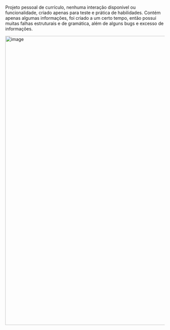 <p>Projeto pessoal de currículo, nenhuma interação disponível ou funcionalidade, criado apenas para teste e prática de habilidades. Contém apenas algumas informações, foi criado a um certo tempo, então possui muitas falhas estruturais e de gramática, além de alguns bugs e excesso de informações.</p>

<img width="1045" height="914" alt="image" src="https://github.com/user-attachments/assets/b5e7a473-7164-4702-a8fc-071f1c56b3f9" />
